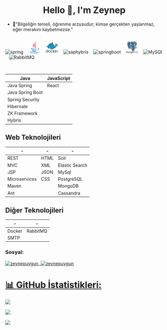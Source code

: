 <h1 align="center">Hello 👋, I'm Zeynep</h1>

- 🌱"Bilgeliğin temeli, öğrenme arzusudur; kimse gerçekten yaşlanmaz, eğer merakını kaybetmezse."

##
<p>
 <!--spring-->
<img src="https://github.com/ZU1234/Document/blob/main/imagesTeknology/1200px-Spring_Framework_Logo_2018.svg.svg" alt="spring" width="100" />   &nbsp;&nbsp; 
 <!--java-->
 <img src="https://raw.githubusercontent.com/devicons/devicon/master/icons/java/java-original.svg" alt= "java" width="40" height="40"/>   &nbsp;&nbsp; 
 <!--docker-->
<img src="https://raw.githubusercontent.com/devicons/devicon/master/icons/docker/docker-original-wordmark.svg" alt="docker" width="40" height="40"/> &nbsp;&nbsp;
<!--saphybris-->
 <img src="https://github.com/ZU1234/Document/blob/main/imagesTeknology/saphybrislogo-002.jpg" alt="saphybris" width="80" height="30"/> &nbsp;&nbsp;
<!--springboot-->
<img src="https://github.com/ZU1234/Document/blob/main/imagesTeknology/1_-uckV8DOh3l0bCvqZ73zYg.svg" alt="springboot" width="100" /> &nbsp;&nbsp;
<!--postgresql-->
<img src="https://raw.githubusercontent.com/devicons/devicon/master/icons/postgresql/postgresql-original-wordmark.svg" alt="postgresql" width="40" height="40"/> &nbsp;&nbsp;
<!--MySQL-->
 <img src="https://github.com/ZU1234/Document/blob/main/imagesTeknology/mysql-official.svg" alt="MySQl" width="60" height="40"/> &nbsp;&nbsp;
  <!--RabbitMQ-->
 <img src="https://github.com/ZU1234/Document/blob/main/imagesTeknology/rabbitmq-ar21.svg" alt="RabbitMQ" width="80" height="40"/> &nbsp;&nbsp;
  
 </p>

<br/>

<a>

| Java             | JavaScript  |
|---|---|
| Java Spring      |   React |
| Java Spring Boot |         |  
| Spring Security  |         |   
| Hibernate        |         |   
| ZK Framework     |         | 
| Hybris           |         |


## Web Teknolojileri
| -  |  - |  - |            
|---|---|---|
| REST           |  HTML       | Solr            
| MVC            |  XML        | Elastic Search  
| JSP            |  JSON       | MySql                
| Microservices  |  CSS        | PostgreSQL             
| Maven          |             | MongoDB         
| Ant            |             | Cassandra        


## Diğer Teknolojileri
|-|-|
|----|------|
|Docker   | RabbitMQ |
| SMTP    |          |

<a/>

<h3 align="left">Sosyal:</h3>
 

 
<p align="left"><a href="https://linkedin.com/in/zeynepuygun" target="blank"><img align="center" src="https://raw.githubusercontent.com/rahuldkjain/github-profile-readme-generator/master/src/images/icons/Social/linked-in-alt.svg" alt="zeynepuygun" height="30" width="40" / <p align="left">&nbsp;&nbsp;<a href="https://www.hackerrank.com/zynpzynp_uygun?hr_r=1" target="blank"><img align="center" src="https://raw.githubusercontent.com/rahuldkjain/github-profile-readme-generator/master/src/images/icons/Social/hackerrank.svg" alt="zeynepuygun" height="30" width="40" />
 




 #  📊 GitHub İstatistikleri:

![](https://github-readme-stats.vercel.app/api?username=ZU1234&theme=onedark&hide_border=false&include_all_commits=false&count_private=false)<br/>

![](https://github-readme-streak-stats.herokuapp.com/?user=ZU1234&theme=onedark&hide_border=false)<br/>

![](https://github-readme-stats.vercel.app/api/top-langs/?username=ZU1234&theme=onedark&hide_border=false&include_all_commits=false&count_private=false&layout=compact)

 

<!--

- 🤔 I’m looking for help with ...

- 💬 Ask me about ...

- 📫 How to reach me: ...

- 😄 Pronouns: ...

- ⚡ Fun fact: ...
